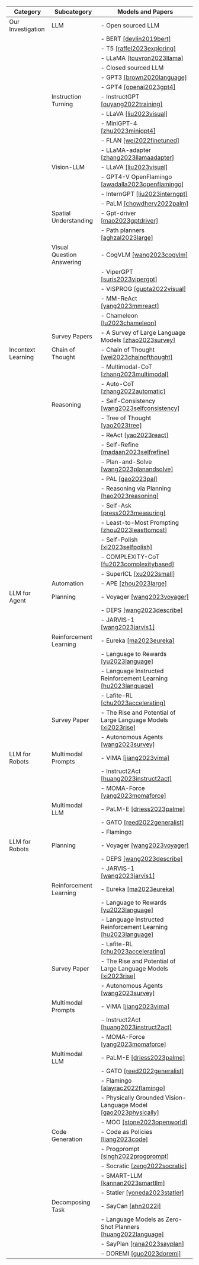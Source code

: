 
| Category            | Subcategory                   | Models and Papers                                                      |
|----------------------|-------------------------------|------------------------------------------------------------------------|
| Our Investigation    | LLM                           | - Open sourced LLM                                                     |
|                      |                               |   - BERT [\[devlin2019bert\]](https://arxiv.org/abs/1810.04805)                                           |
|                      |                               |   - T5 [\[raffel2023exploring\]](https://arxiv.org/abs/1910.10683)                                        |
|                      |                               |   - LLaMA [\[touvron2023llama\]](https://arxiv.org/abs/2302.13971)                                       |
|                      |                               | - Closed sourced LLM                                                   |
|                      |                               |   - GPT3 [\[brown2020language\]](https://arxiv.org/abs/2005.14165)                                        |
|                      |                               |   - GPT4 [\[openai2023gpt4\]](https://arxiv.org/abs/2303.08774)                                          |
|                      | Instruction Turning            | - InstructGPT [\[ouyang2022training\]](https://arxiv.org/abs/2203.02155)                                 |
|                      |                               | - LLaVA [\[liu2023visual\]](https://arxiv.org/abs/2304.08485)                                            |
|                      |                               | - MiniGPT-4 [\[zhu2023minigpt4\]](https://arxiv.org/abs/2304.10592)                                      |
|                      |                               | - FLAN [\[wei2022finetuned\]](https://arxiv.org/abs/2109.01652)                                          |
|                      |                               | - LLaMA-adapter [\[zhang2023llamaadapter\]](https://arxiv.org/abs/2303.16199)                            |
|                      | Vision-LLM                    | - LLaVA [\[liu2023visual\]](https://arxiv.org/abs/2304.08485)                                            |
|                      |                               | - GPT4-V OpenFlamingo [\[awadalla2023openflamingo\]](https://arxiv.org/abs/2308.01390)                     |
|                      |                               | - InternGPT [\[liu2023interngpt\]](https://arxiv.org/abs/2305.05662)                                      |
|                      |                               | - PaLM [\[chowdhery2022palm\]](https://arxiv.org/abs/2204.02311)                                         |
|                      | Spatial Understanding         | - Gpt-driver [\[mao2023gptdriver\]](https://arxiv.org/abs/2310.01415)                                    |
|                      |                               | - Path planners [\[aghzal2023large\]](https://arxiv.org/abs/2310.03249)                                  |
|                      | Visual Question Answering     | - CogVLM [\[wang2023cogvlm\]](https://arxiv.org/abs/2311.03079)                                          |
|                      |                               | - ViperGPT [\[surís2023vipergpt\]](https://arxiv.org/abs/2303.08128)                                     |
|                      |                               | - VISPROG [\[gupta2022visual\]](https://arxiv.org/abs/2211.11559)                                        |
|                      |                               | - MM-ReAct [\[yang2023mmreact\]](https://arxiv.org/abs/2303.11381)                                       |
|                      |                               | - Chameleon [\[lu2023chameleon\]](https://arxiv.org/abs/2304.09842)                                      |
|                      | Survey Papers                 | - A Survey of Large Language Models [\[zhao2023survey\]](https://arxiv.org/abs/2303.18223)               |
| Incontext Learning   | Chain of Thought              | - Chain of Thought [\[wei2023chainofthought\]](https://arxiv.org/abs/2201.11903)                         |
|                      |                               | - Multimodal-CoT [\[zhang2023multimodal\]](https://arxiv.org/abs/2302.00923)                             |
|                      |                               | - Auto-CoT [\[zhang2022automatic\]](https://arxiv.org/abs/2210.03493)                                     |
|                      | Reasoning                     | - Self-Consistency [\[wang2023selfconsistency\]](https://arxiv.org/abs/2203.11171)                       |
|                      |                               | - Tree of Thought [\[yao2023tree\]](https://arxiv.org/abs/2305.10601)                                    |
|                      |                               | - ReAct [\[yao2023react\]](https://arxiv.org/abs/2303.11366)                                             |
|                      |                               | - Self-Refine [\[madaan2023selfrefine\]](https://arxiv.org/abs/2303.17651)                               |
|                      |                               | - Plan-and-Solve [\[wang2023planandsolve\]](https://arxiv.org/abs/2305.04091)                            |
|                      |                               | - PAL [\[gao2023pal\]](https://arxiv.org/abs/2211.10435)                                                 |
|                      |                               | - Reasoning via Planning [\[hao2023reasoning\]](https://arxiv.org/abs/2305.14992)                         |
|                      |                               | - Self-Ask [\[press2023measuring\]](https://arxiv.org/abs/2210.03350)                                    |
|                      |                               | - Least-to-Most Prompting [\[zhou2023leasttomost\]](https://arxiv.org/abs/2205.10625)                    |
|                      |                               | - Self-Polish [\[xi2023selfpolish\]](https://arxiv.org/abs/2305.14497)                                   |
|                      |                               | - COMPLEXITY-CoT [\[fu2023complexitybased\]](https://arxiv.org/abs/2210.00720)                           |
|                      |                               | - SuperICL [\[xu2023small\]](https://arxiv.org/abs/2305.08848)                                           |
|                      | Automation                    | - APE [\[zhou2023large\]](https://arxiv.org/abs/2211.01910)                                              |
| LLM for Agent        | Planning                      | - Voyager [\[wang2023voyager\]](https://arxiv.org/abs/2305.16291)                                        |
|                      |                               | - DEPS [\[wang2023describe\]](https://arxiv.org/abs/2302.01560)                                          |
|                      |                               | - JARVIS-1 [\[wang2023jarvis1\]](https://arxiv.org/abs/2311.05997)                                      |
|                      | Reinforcement Learning         | - Eureka [\[ma2023eureka\]](https://arxiv.org/abs/2310.12931)                                           |
|                      |                               | - Language to Rewards [\[yu2023language\]](https://arxiv.org/abs/2306.08647)                             |
|                      |                               | - Language Instructed Reinforcement Learning [\[hu2023language\]](https://arxiv.org/abs/2304.07297)       |
|                      |                               | - Lafite-RL [\[chu2023accelerating\]](https://arxiv.org/abs/2311.02379)                                  |
|                      | Survey Paper                  | - The Rise and Potential of Large Language Models [\[xi2023rise\]](https://arxiv.org/abs/2309.07864)     |
|                      |                               | - Autonomous Agents [\[wang2023survey\]](https://arxiv.org/abs/2308.11432)                               |
| LLM for Robots       | Multimodal Prompts             | - VIMA [\[jiang2023vima\]](https://arxiv.org/abs/2210.03094)                                            |
|                      |                               | - Instruct2Act [\[huang2023instruct2act\]](https://arxiv.org/abs/2305.11176)                            |
|                      |                               | - MOMA-Force [\[yang2023momaforce\]](https://arxiv.org/abs/2308.03624)                                   |
|                      | Multimodal LLM                | - PaLM-E [\[driess2023palme\]](https://arxiv.org/abs/2303.03378)                                         |
|                      |                               | - GATO [\[reed2022generalist\]](https://arxiv.org/abs/2205.06175)                                        |
|                      |                               | - Flamingo
| LLM for Robots     | Planning             | - Voyager [\[wang2023voyager\]](https://arxiv.org/abs/2305.16291)          |
|                    |                      | - DEPS [\[wang2023describe\]](https://arxiv.org/abs/2302.01560)            |
|                    |                      | - JARVIS-1 [\[wang2023jarvis1\]](https://arxiv.org/abs/2311.05997)         |
|                    | Reinforcement Learning| - Eureka [\[ma2023eureka\]](https://arxiv.org/abs/2310.12931)             |
|                    |                      | - Language to Rewards [\[yu2023language\]](https://arxiv.org/abs/2306.08647)|
|                    |                      | - Language Instructed Reinforcement Learning [\[hu2023language\]](https://arxiv.org/abs/2304.07297)|
|                    |                      | - Lafite-RL [\[chu2023accelerating\]](https://arxiv.org/abs/2311.02379)    |
|                    | Survey Paper         | - The Rise and Potential of Large Language Models [\[xi2023rise\]](https://arxiv.org/abs/2309.07864)|
|                    |                      | - Autonomous Agents [\[wang2023survey\]](https://arxiv.org/abs/2308.11432) |
|                    | Multimodal Prompts   | - VIMA [\[jiang2023vima\]](https://arxiv.org/abs/2210.03094)              |
|                    |                      | - Instruct2Act [\[huang2023instruct2act\]](https://arxiv.org/abs/2305.11176)|
|                    |                      | - MOMA-Force [\[yang2023momaforce\]](https://arxiv.org/abs/2308.03624)     |
|                    | Multimodal LLM       | - PaLM-E [\[driess2023palme\]](https://arxiv.org/abs/2303.03378)           |
|                    |                      | - GATO [\[reed2022generalist\]](https://arxiv.org/abs/2205.06175)          |
|                    |                      | - Flamingo [\[alayrac2022flamingo\]](https://arxiv.org/abs/2204.14198)     |
|                    |                      | - Physically Grounded Vision-Language Model [\[gao2023physically\]](https://arxiv.org/abs/2309.02561)|
|                    |                      | - MOO [\[stone2023openworld\]](https://arxiv.org/abs/2303.00905)           |
|                    | Code Generation      | - Code as Policies [\[liang2023code\]](https://arxiv.org/abs/2209.07753)   |
|                    |                      | - Progprompt [\[singh2022progprompt\]](https://arxiv.org/abs/2209.11302)   |
|                    |                      | - Socratic [\[zeng2022socratic\]](https://arxiv.org/abs/2204.00598)        |
|                    |                      | - SMART-LLM [\[kannan2023smartllm\]](https://arxiv.org/abs/2309.10062)      |
|                    |                      | - Statler [\[yoneda2023statler\]](https://arxiv.org/abs/2306.17840)        |
|                    | Decomposing Task     | - SayCan [\[ahn2022i\]](https://arxiv.org/abs/2204.01691)                  |
|                    |                      | - Language Models as Zero-Shot Planners [\[huang2022language\]](https://arxiv.org/abs/2201.07207)|
|                    |                      | - SayPlan [\[rana2023sayplan\]](https://arxiv.org/abs/2307.06135)          |
|                    |                      | - DOREMI [\[guo2023doremi\]](https://arxiv.org/abs/2307.00329)             |

